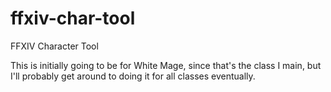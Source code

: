 ffxiv-char-tool
===============

FFXIV Character Tool

This is initially going to be for White Mage, since that's the class I main, 
but I'll probably get around to doing it for all classes eventually.
